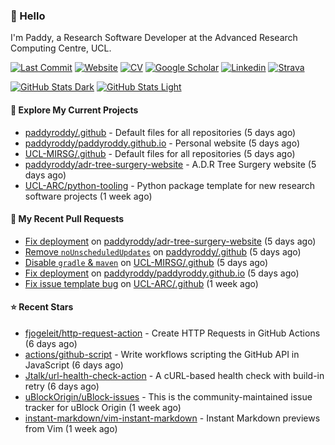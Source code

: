 ### 👋 Hello

I'm Paddy, a Research Software Developer at the Advanced Research Computing
Centre, UCL.

[![Last Commit](https://img.shields.io/github/last-commit/paddyroddy/paddyroddy/main?label=updated)](https://github.com/paddyroddy)
[![Website](https://img.shields.io/badge/GitHub%20Pages-222?logo=githubpages&logoColor=fff&style=for-the-badge&style=flat)](https://paddyroddy.github.io)
[![CV](https://img.shields.io/badge/CV-PDF-pink.svg)](https://paddyroddy.github.io/cv)
[![Google Scholar](https://img.shields.io/badge/Google%20Scholar-4285F4?logo=googlescholar&logoColor=fff&style=for-the-badge&style=flat)](https://scholar.google.com/citations?user=OFigHUwAAAAJ)
[![Linkedin](https://img.shields.io/badge/LinkedIn-0A66C2?logo=linkedin&logoColor=fff&style=for-the-badge&style=flat)](https://www.linkedin.com/in/patrickjamesroddy)
[![Strava](https://img.shields.io/badge/Strava-FC4C02?style=for-the-badge&logo=strava&logoColor=white&style=flat)](https://www.strava.com/athletes/patrick_roddy)

[![GitHub Stats Dark](https://github-readme-stats-paddyroddy.vercel.app/api?username=paddyroddy&disable_animations=true&hide_border=true&hide_title=true&include_all_commits=true&rank_icon=github&show=prs_merged,reviews&show_icons=true&theme=tokyonight)](https://github.com/paddyroddy/paddyroddy#gh-dark-mode-only)
[![GitHub Stats Light](https://github-readme-stats-paddyroddy.vercel.app/api?username=paddyroddy&disable_animations=true&hide_border=true&hide_title=true&include_all_commits=true&rank_icon=github&show=prs_merged,reviews&show_icons=true&theme=default)](https://github.com/paddyroddy/paddyroddy#gh-light-mode-only)

#### 👷 Explore My Current Projects

- [paddyroddy/.github](https://github.com/paddyroddy/.github) - Default files for all repositories
  (5 days ago)
- [paddyroddy/paddyroddy.github.io](https://github.com/paddyroddy/paddyroddy.github.io) - Personal website
  (5 days ago)
- [UCL-MIRSG/.github](https://github.com/UCL-MIRSG/.github) - Default files for all repositories
  (5 days ago)
- [paddyroddy/adr-tree-surgery-website](https://github.com/paddyroddy/adr-tree-surgery-website) - A.D.R Tree Surgery website
  (5 days ago)
- [UCL-ARC/python-tooling](https://github.com/UCL-ARC/python-tooling) - Python package template for new research software projects
  (1 week ago)

#### 🔨 My Recent Pull Requests

- [Fix deployment](https://github.com/paddyroddy/adr-tree-surgery-website/pull/55) on [paddyroddy/adr-tree-surgery-website](https://github.com/paddyroddy/adr-tree-surgery-website)
  (5 days ago)
- [Remove `noUnscheduledUpdates`](https://github.com/paddyroddy/.github/pull/189) on [paddyroddy/.github](https://github.com/paddyroddy/.github)
  (5 days ago)
- [Disable `gradle` &amp; `maven`](https://github.com/UCL-MIRSG/.github/pull/92) on [UCL-MIRSG/.github](https://github.com/UCL-MIRSG/.github)
  (5 days ago)
- [Fix deployment](https://github.com/paddyroddy/paddyroddy.github.io/pull/68) on [paddyroddy/paddyroddy.github.io](https://github.com/paddyroddy/paddyroddy.github.io)
  (5 days ago)
- [Fix issue template bug](https://github.com/UCL-ARC/.github/pull/12) on [UCL-ARC/.github](https://github.com/UCL-ARC/.github)
  (1 week ago)

#### ⭐ Recent Stars

- [fjogeleit/http-request-action](https://github.com/fjogeleit/http-request-action) - Create HTTP Requests in GitHub Actions
  (6 days ago)
- [actions/github-script](https://github.com/actions/github-script) - Write workflows scripting the GitHub API in JavaScript
  (6 days ago)
- [Jtalk/url-health-check-action](https://github.com/Jtalk/url-health-check-action) - A cURL-based health check with build-in retry 
  (6 days ago)
- [uBlockOrigin/uBlock-issues](https://github.com/uBlockOrigin/uBlock-issues) - This is the community-maintained issue tracker for uBlock Origin
  (1 week ago)
- [instant-markdown/vim-instant-markdown](https://github.com/instant-markdown/vim-instant-markdown) - Instant Markdown previews from Vim
  (1 week ago)
